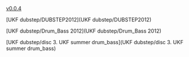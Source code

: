 [v0.0.4](https://github.com/littleflute/dubstep/edit/master/README.md)

[UKF dubstep/DUBSTEP2012](UKF dubstep/DUBSTEP2012)

[UKF dubstep/Drum_Bass 2012](UKF dubstep/Drum_Bass 2012)

[UKF dubstep/disc 3. UKF summer drum_bass](UKF dubstep/disc 3. UKF summer drum_bass)
